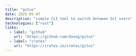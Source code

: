 ```yaml
---
title: "gitus"
date: 2025-05-07
description: "simple CLI tool to switch between Git users"
technologies: ["rust"]
links:
  - label: "github"
    url: "https://github.com/daxog/gitus"
  - label: "crates"
    url: "https://crates.io/crates/gitus"
---
```

